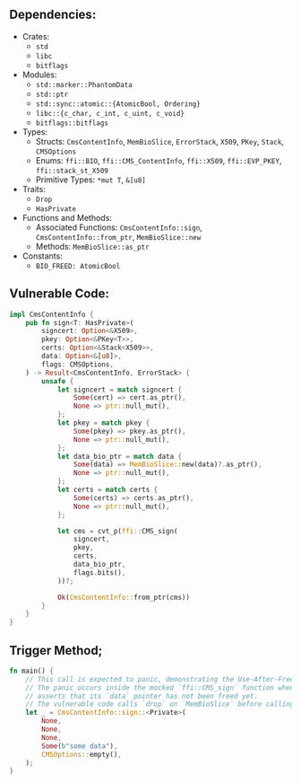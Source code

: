 ## Dependencies:
- Crates:
  - `std`
  - `libc`
  - `bitflags`
- Modules:
  - `std::marker::PhantomData`
  - `std::ptr`
  - `std::sync::atomic::{AtomicBool, Ordering}`
  - `libc::{c_char, c_int, c_uint, c_void}`
  - `bitflags::bitflags`
- Types:
  - Structs: `CmsContentInfo`, `MemBioSlice`, `ErrorStack`, `X509`, `PKey`, `Stack`, `CMSOptions`
  - Enums: `ffi::BIO`, `ffi::CMS_ContentInfo`, `ffi::X509`, `ffi::EVP_PKEY`, `ffi::stack_st_X509`
  - Primitive Types: `*mut T`, `&[u8]`
- Traits:
  - `Drop`
  - `HasPrivate`
- Functions and Methods:
  - Associated Functions: `CmsContentInfo::sign`, `CmsContentInfo::from_ptr`, `MemBioSlice::new`
  - Methods: `MemBioSlice::as_ptr`
- Constants:
  - `BIO_FREED: AtomicBool`

## Vulnerable Code:
```rust
impl CmsContentInfo {
    pub fn sign<T: HasPrivate>(
        signcert: Option<&X509>,
        pkey: Option<&PKey<T>>,
        certs: Option<&Stack<X509>>,
        data: Option<&[u8]>,
        flags: CMSOptions,
    ) -> Result<CmsContentInfo, ErrorStack> {
        unsafe {
            let signcert = match signcert {
                Some(cert) => cert.as_ptr(),
                None => ptr::null_mut(),
            };
            let pkey = match pkey {
                Some(pkey) => pkey.as_ptr(),
                None => ptr::null_mut(),
            };
            let data_bio_ptr = match data {
                Some(data) => MemBioSlice::new(data)?.as_ptr(),
                None => ptr::null_mut(),
            };
            let certs = match certs {
                Some(certs) => certs.as_ptr(),
                None => ptr::null_mut(),
            };

            let cms = cvt_p(ffi::CMS_sign(
                signcert,
                pkey,
                certs,
                data_bio_ptr,
                flags.bits(),
            ))?;

            Ok(CmsContentInfo::from_ptr(cms))
        }
    }
}
```

## Trigger Method;
```rust
fn main() {
    // This call is expected to panic, demonstrating the Use-After-Free.
    // The panic occurs inside the mocked `ffi::CMS_sign` function when it
    // asserts that its `data` pointer has not been freed yet.
    // The vulnerable code calls `drop` on `MemBioSlice` before calling `CMS_sign`.
    let _ = CmsContentInfo::sign::<Private>(
        None,
        None,
        None,
        Some(b"some data"),
        CMSOptions::empty(),
    );
}
```